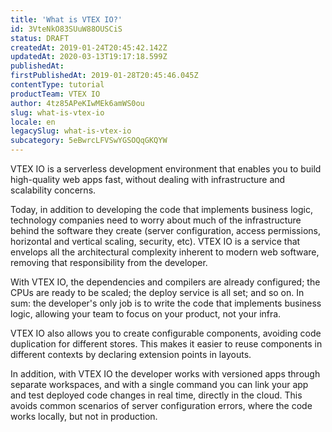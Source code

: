 ```yaml
---
title: 'What is VTEX IO?'
id: 3VteNkO83SUuW88OUSCiS
status: DRAFT
createdAt: 2019-01-24T20:45:42.142Z
updatedAt: 2020-03-13T19:17:18.599Z
publishedAt: 
firstPublishedAt: 2019-01-28T20:45:46.045Z
contentType: tutorial
productTeam: VTEX IO
author: 4tz85APeKIwMEk6amWS0ou
slug: what-is-vtex-io
locale: en
legacySlug: what-is-vtex-io
subcategory: 5eBwrcLFVSwYGSOQqGKQYW
---
```


<div class="alert alert-info">
VTEX IO is a serverless development environment that enables you to build high-quality web apps fast, without dealing with infrastructure and scalability concerns.
</div>

Today, in addition to developing the code that implements business logic, technology companies need to worry about much of the infrastructure behind the software they create (server configuration, access permissions, horizontal and vertical scaling, security, etc). VTEX IO is a service that envelops all the architectural complexity inherent to modern web software, removing that responsibility from the developer.

With VTEX IO, the dependencies and compilers are already configured; the CPUs are ready to be scaled; the deploy service is all set; and so on. In sum: the developer's only job is to write the code that implements business logic, allowing your team to focus on your product, not your infra.

VTEX IO also allows you to create configurable components, avoiding code duplication for different stores. This makes it easier to reuse components in different contexts by declaring extension points in layouts.

In addition, with VTEX IO the developer works with versioned apps through separate workspaces, and with a single command you can link your app and test deployed code changes in real time, directly in the cloud. This avoids common scenarios of server configuration errors, where the code works locally, but not in production.
